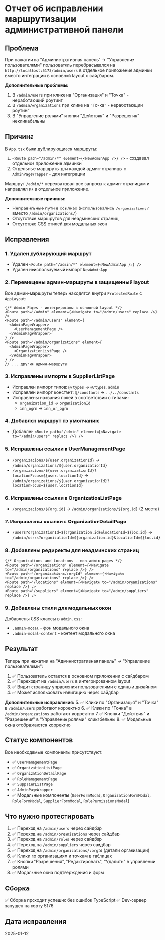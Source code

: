 # Отчет об исправлении маршрутизации административной панели

## Проблема
При нажатии на "Административная панель" → "Управление пользователями" пользователь перебрасывался на `http://localhost:5173/admin/users` в отдельное приложение админки вместо интеграции в основной layout с сайдбаром.

**Дополнительные проблемы:**
1. В `/admin/users` при клике на "Организация" и "Точка" - неработающий роутинг
2. В `/admin/organizations` при клике на "Точка" - неработающий роутинг  
3. В "Управление ролями" кнопки "Действия" и "Разрешения" некликабельны

## Причина
В `App.tsx` были дублирующиеся маршруты:
1. `<Route path="/admin/*" element={<NewAdminApp />} />` - создавал отдельное приложение админки
2. Отдельные маршруты для каждой админ-страницы с `AdminPageWrapper` - для интеграции

Маршрут `/admin/*` перехватывал все запросы к админ-страницам и направлял их в отдельное приложение.

**Дополнительные причины:**
- Неправильные пути в ссылках (использовались `/organizations/` вместо `/admin/organizations/`)
- Отсутствие маршрутов для неадминских страниц
- Отсутствие CSS стилей для модальных окон

## Исправления

### 1. Удален дублирующий маршрут
- Удален `<Route path="/admin/*" element={<NewAdminApp />} />`
- Удален неиспользуемый импорт `NewAdminApp`

### 2. Перемещены админ-маршруты в защищенный layout
Все админ-маршруты теперь находятся внутри `ProtectedRoute` с `AppLayout`:
```tsx
{/* Admin Pages - интегрированы в основной layout */}
<Route path="/admin" element={<Navigate to="/admin/users" replace />} />
<Route path="/admin/users" element={
  <AdminPageWrapper>
    <UserManagementPage />
  </AdminPageWrapper>
} />
<Route path="/admin/organizations" element={
  <AdminPageWrapper>
    <OrganizationListPage />
  </AdminPageWrapper>
} />
// ... другие админ-маршруты
```

### 3. Исправлены импорты в SupplierListPage
- Исправлен импорт типов: `@/types` → `@/types.admin`
- Исправлен импорт констант: `@/constants` → `../../constants`
- Исправлены названия полей в соответствии с типами:
  - `organization_id` → `organizationId`
  - `inn_ogrn` → `inn_or_ogrn`

### 4. Добавлен маршрут по умолчанию
- Добавлен `<Route path="/admin" element={<Navigate to="/admin/users" replace />} />`

### 5. Исправлены ссылки в UserManagementPage
- `/organizations/${user.organizationId}` → `/admin/organizations/${user.organizationId}`
- `/organizations/${user.organizationId}?locationFocus=${user.locationId}` → `/admin/organizations/${user.organizationId}?locationFocus=${user.locationId}`

### 6. Исправлены ссылки в OrganizationListPage
- `/organizations/${org.id}` → `/admin/organizations/${org.id}` (2 места)

### 7. Исправлены ссылки в OrganizationDetailPage
- `/users?organizationId=${organization.id}&locationId=${loc.id}` → `/admin/users?organizationId=${organization.id}&locationId=${loc.id}`

### 8. Добавлены редиректы для неадминских страниц
```tsx
{/* Organizations and Locations - non-admin pages */}
<Route path="/organizations" element={<Navigate to="/admin/organizations" replace />} />
<Route path="/organizations/:orgId" element={<Navigate to="/admin/organizations" replace />} />
<Route path="/locations" element={<Navigate to="/admin/organizations" replace />} />
<Route path="/suppliers" element={<Navigate to="/admin/suppliers" replace />} />
```

### 9. Добавлены стили для модальных окон
Добавлены CSS классы в `admin.css`:
- `.admin-modal` - фон модального окна
- `.admin-modal-content` - контент модального окна

## Результат
Теперь при нажатии на "Административная панель" → "Управление пользователями":
1. ✅ Пользователь остается в основном приложении с сайдбаром
2. ✅ Переходит на `/admin/users` в интегрированном layout
3. ✅ Видит страницу управления пользователями с единым дизайном
4. ✅ Может использовать навигацию через сайдбар

**Дополнительные исправления:**
5. ✅ Клики по "Организация" и "Точка" в `/admin/users` работают корректно
6. ✅ Клики по "Точка" в `/admin/organizations` работают корректно
7. ✅ Кнопки "Действия" и "Разрешения" в "Управление ролями" кликабельны
8. ✅ Модальные окна отображаются корректно

## Статус компонентов
Все необходимые компоненты присутствуют:
- ✅ `UserManagementPage`
- ✅ `OrganizationListPage`
- ✅ `OrganizationDetailPage`
- ✅ `RoleManagementPage`
- ✅ `SupplierListPage`
- ✅ `AdminPageWrapper`
- ✅ Модальные компоненты (`UserFormModal`, `OrganizationFormModal`, `RoleFormModal`, `SupplierFormModal`, `RolePermissionsModal`)

## Что нужно протестировать
1. ✅ Переход на `/admin/users` через сайдбар
2. ✅ Переход на `/admin/organizations` через сайдбар
3. ✅ Переход на `/admin/roles` через сайдбар
4. ✅ Переход на `/admin/suppliers` через сайдбар
5. ✅ Переход на `/admin/organizations/:orgId` (детали организации)
6. ✅ Клики по организациям и точкам в таблицах
7. ✅ Кнопки "Разрешения", "Редактировать", "Удалить" в управлении ролями
8. ✅ Модальные окна подтверждения и форм

## Сборка
✅ Сборка проходит успешно без ошибок TypeScript
✅ Dev-сервер запущен на порту 5176

## Дата исправления
2025-01-12 